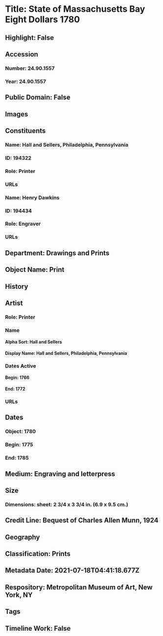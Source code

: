 # Title: State of Massachusetts Bay Eight Dollars 1780
## Highlight: False
## Accession
### Number: 24.90.1557
### Year: 24.90.1557
## Public Domain: False
## Images
## Constituents
### Name: Hall and Sellers, Philadelphia, Pennsylvania
### ID: 194322
### Role: Printer
### URLs
### Name: Henry Dawkins
### ID: 194434
### Role: Engraver
### URLs
## Department: Drawings and Prints
## Object Name: Print
## History
## Artist
### Role: Printer
### Name
#### Alpha Sort: Hall and Sellers
#### Display Name: Hall and Sellers, Philadelphia, Pennsylvania
### Dates Active
#### Begin: 1766
#### End: 1772
### URLs
## Dates
### Object: 1780
### Begin: 1775
### End: 1785
## Medium: Engraving and letterpress
## Size
### Dimensions: sheet: 2 3/4 x 3 3/4 in. (6.9 x 9.5 cm.)
## Credit Line: Bequest of Charles Allen Munn, 1924
## Geography
## Classification: Prints
## Metadata Date: 2021-07-18T04:41:18.677Z
## Respository: Metropolitan Museum of Art, New York, NY
## Tags
## Timeline Work: False